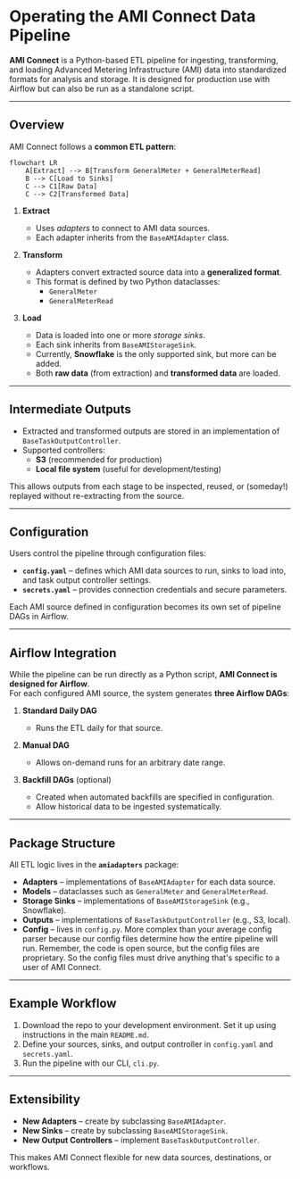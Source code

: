 # Operating the AMI Connect Data Pipeline

**AMI Connect** is a Python-based ETL pipeline for ingesting, transforming, and loading Advanced Metering Infrastructure (AMI) data into standardized formats for analysis and storage. It is designed for production use with Airflow but can also be run as a standalone script.  

---

## Overview

AMI Connect follows a **common ETL pattern**:

```mermaid
flowchart LR
    A[Extract] --> B[Transform GeneralMeter + GeneralMeterRead]
    B --> C[Load to Sinks]
    C --> C1[Raw Data]
    C --> C2[Transformed Data]
```

1. **Extract**  
   - Uses *adapters* to connect to AMI data sources.  
   - Each adapter inherits from the `BaseAMIAdapter` class.

2. **Transform**  
   - Adapters convert extracted source data into a **generalized format**.  
   - This format is defined by two Python dataclasses:
     - `GeneralMeter`
     - `GeneralMeterRead`  

3. **Load**  
   - Data is loaded into one or more *storage sinks*.  
   - Each sink inherits from `BaseAMIStorageSink`.  
   - Currently, **Snowflake** is the only supported sink, but more can be added.  
   - Both **raw data** (from extraction) and **transformed data** are loaded.

---

## Intermediate Outputs

- Extracted and transformed outputs are stored in an implementation of `BaseTaskOutputController`.  
- Supported controllers:
  - **S3** (recommended for production)
  - **Local file system** (useful for development/testing)  

This allows outputs from each stage to be inspected, reused, or (someday!) replayed without re-extracting from the source.

---

## Configuration

Users control the pipeline through configuration files:

- **`config.yaml`** – defines which AMI data sources to run, sinks to load into, and task output controller settings.  
- **`secrets.yaml`** – provides connection credentials and secure parameters.  

Each AMI source defined in configuration becomes its own set of pipeline DAGs in Airflow.

---

## Airflow Integration

While the pipeline can be run directly as a Python script, **AMI Connect is designed for Airflow**.  
For each configured AMI source, the system generates **three Airflow DAGs**:

1. **Standard Daily DAG**  
   - Runs the ETL daily for that source.  

2. **Manual DAG**  
   - Allows on-demand runs for an arbitrary date range.  

3. **Backfill DAGs** (optional)  
   - Created when automated backfills are specified in configuration.  
   - Allow historical data to be ingested systematically.  

---

## Package Structure

All ETL logic lives in the **`amiadapters`** package:  

- **Adapters** – implementations of `BaseAMIAdapter` for each data source.  
- **Models** – dataclasses such as `GeneralMeter` and `GeneralMeterRead`.  
- **Storage Sinks** – implementations of `BaseAMIStorageSink` (e.g., Snowflake).  
- **Outputs** – implementations of `BaseTaskOutputController` (e.g., S3, local).  
- **Config** – lives in `config.py`. More complex than your average config parser because our config files determine how the entire pipeline will run. Remember, the code is open source, but the config files are proprietary. So the config files must drive anything that's specific to a user of AMI Connect.

---

## Example Workflow

1. Download the repo to your development environment. Set it up using instructions in the main `README.md`.
2. Define your sources, sinks, and output controller in `config.yaml` and `secrets.yaml`.  
3. Run the pipeline with our CLI, `cli.py`.

---

## Extensibility

- **New Adapters** – create by subclassing `BaseAMIAdapter`.  
- **New Sinks** – create by subclassing `BaseAMIStorageSink`.  
- **New Output Controllers** – implement `BaseTaskOutputController`.  

This makes AMI Connect flexible for new data sources, destinations, or workflows.
